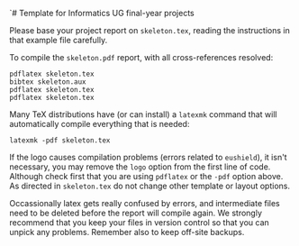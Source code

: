 `# Template for Informatics UG final-year projects

Please base your project report on `skeleton.tex`, reading the instructions in
that example file carefully.

To compile the `skeleton.pdf` report, with all cross-references resolved:
```
pdflatex skeleton.tex
bibtex skeleton.aux
pdflatex skeleton.tex
pdflatex skeleton.tex
```

Many TeX distributions have (or can install) a `latexmk` command that will
automatically compile everything that is needed:
```
latexmk -pdf skeleton.tex
```

If the logo causes compilation problems (errors related to `eushield`), it isn't
necessary, you may remove the `logo` option from the first line of code.
Although check first that you are using `pdflatex` or the `-pdf` option above.
As directed in `skeleton.tex` do not change other template or layout options.

Occassionally latex gets really confused by errors, and intermediate files need
to be deleted before the report will compile again. We strongly recommend that
you keep your files in version control so that you can unpick any problems.
Remember also to keep off-site backups.
